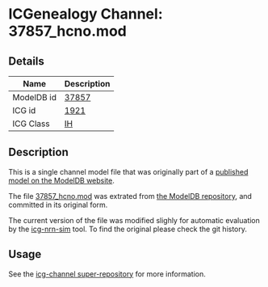 # ICGenealogy Channel: 37857\_hcno.mod

## Details

Name | Description
---- | -----------
ModelDB id | [37857](http://senselab.med.yale.edu/ModelDB/ShowModel.cshtml?model=37857)
ICG id | [1921](http://icg.neurotheory.ox.ac.uk/channels/4/1921)
ICG Class | [IH](http://icg.neurotheory.ox.ac.uk/channels/4)

## Description

This is a single channel model file that was originally part of a [published model on the ModelDB website](http://senselab.med.yale.edu/ModelDB/ShowModel.cshtml?model=37857).


The file [37857\_hcno.mod](37857_hcno.mod) was extrated from [the ModelDB repository](http://senselab.med.yale.edu/ModelDB/ShowModel.cshtml?model=37857), and committed in its original form.

The current version of the file was modified slighly for automatic evaluation by the [icg-nrn-sim](https://github.com/icgenealogy/icg-nrn-sim) tool. To find the original please check the git history.


## Usage

See the [icg-channel super-repository](https://github.com/icgenealogy/icg-channels) for more information.
